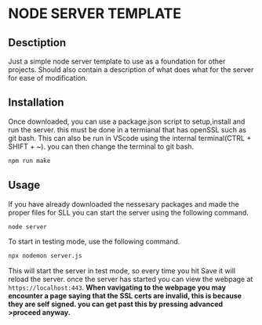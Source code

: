 # NODE SERVER TEMPLATE

## Desctiption

Just a simple node server template to use as a foundation for other projects. Should also contain a description of what does what for the server for ease of modification.

## Installation

Once downloaded, you can use a package.json script to setup,install and run the server. this must be done in a termianal that has openSSL such as git bash. This can also be run in VScode using the internal terminal(CTRL + SHIFT + ~). you can then change the terminal to git bash.
```bash
npm run make
```


## Usage

If you have already downloaded the nessesary packages and made the proper files for SLL you can start the server using the following command.

```bash
node server
```

To start in testing mode, use the following command.

```bash 
npx nodemon server.js
```
This will start the server in test mode, so every time you hit Save it will reload the server.
once the server has started you can view the webpage at
```https://localhost:443```.
**When vavigating to the webpage you may encounter a page saying that the SSL certs are invalid, this is because they are self signed. you can get past this by pressing advanced >proceed anyway.**
